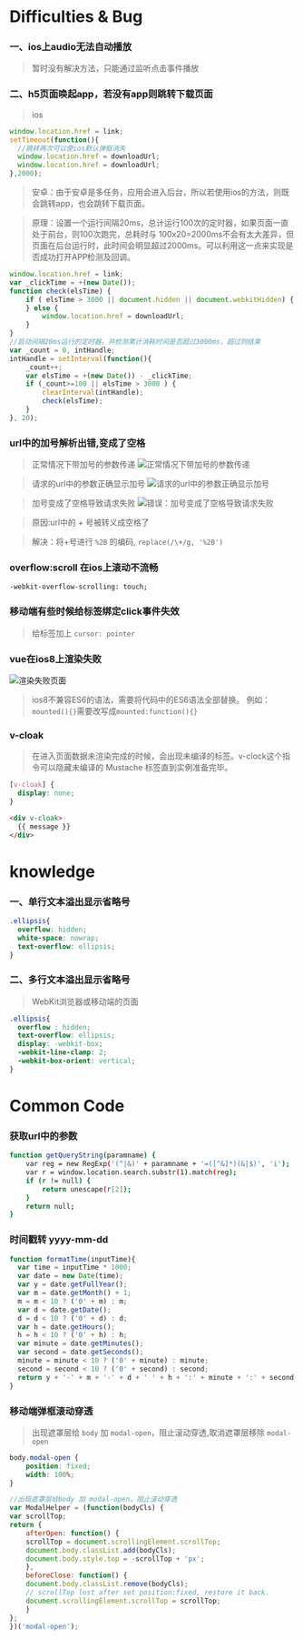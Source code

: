 # Difficulties & Bug

### 一、ios上audio无法自动播放

> 暂时没有解决方法，只能通过监听点击事件播放

### 二、h5页面唤起app，若没有app则跳转下载页面

> ios

```js
window.location.href = link;
setTimeout(function(){
  //跳转两次可以使ios默认弹框消失
  window.location.href = downloadUrl;
  window.location.href = downloadUrl;
},2000);
```

> 安卓：由于安卓是多任务，应用会进入后台，所以若使用ios的方法，则既会跳转app，也会跳转下载页面。

> 原理：设置一个运行间隔20ms，总计运行100次的定时器，如果页面一直处于前台，则100次跑完，总耗时与 100x20=2000ms不会有太大差异，但页面在后台运行时，此时间会明显超过2000ms。可以利用这一点来实现是否成功打开APP检测及回调。

```js
window.location.href = link;
var _clickTime = +(new Date());
function check(elsTime) {
    if ( elsTime > 3000 || document.hidden || document.webkitHidden) {
    } else {
        window.location.href = downloadUrl;
    }
}
//启动间隔20ms运行的定时器，并检测累计消耗时间是否超过3000ms，超过则结束
var _count = 0, intHandle;
intHandle = setInterval(function(){
    _count++;
    var elsTime = +(new Date()) - _clickTime;
    if (_count>=100 || elsTime > 3000 ) {
        clearInterval(intHandle);
        check(elsTime);
    }
}, 20);
```

### url中的加号解析出错,变成了空格

> 正常情况下带加号的参数传递
![正常情况下带加号的参数传递](../images/normal.png "正常情况下带加号的参数传递")

> 请求的url中的参数正确显示加号
![请求的url中的参数正确显示加号](../images/err1.png "请求的url中的参数正确显示加号")

> 加号变成了空格导致请求失败
![错误：加号变成了空格导致请求失败](../images/err.png "错误：加号变成了空格导致请求失败")

> 原因:url中的 + 号被转义成空格了

> 解决：将+号进行 `%2B` 的编码,  `replace(/\+/g, '%2B')` 
 
### overflow:scroll 在ios上滚动不流畅

`-webkit-overflow-scrolling: touch;`

### 移动端有些时候给标签绑定click事件失效

> 给标签加上 ` cursor: pointer `

### vue在ios8上渲染失败

![渲染失败页面](../images/vue-ios8.png "渲染失败页面")

> ios8不兼容ES6的语法，需要将代码中的ES6语法全部替换。
例如： `mounted(){}`需要改写成`mounted:function(){}`

### v-cloak

> 在进入页面数据未渲染完成的时候，会出现未编译的标签。v-clock这个指令可以隐藏未编译的 Mustache 标签直到实例准备完毕。

```css
[v-cloak] {
  display: none;
}
```

```html
<div v-cloak>
  {{ message }}
</div>
```

# knowledge

### 一、单行文本溢出显示省略号

``` css
.ellipsis{
  overflow: hidden;
  white-space: nowrap;
  text-overflow: ellipsis;
}
```

### 二、多行文本溢出显示省略号

> WebKit浏览器或移动端的页面

``` css
.ellipsis{
  overflow : hidden;
  text-overflow: ellipsis;
  display: -webkit-box;
  -webkit-line-clamp: 2;
  -webkit-box-orient: vertical;
}
```

# Common Code
### 获取url中的参数

```bash
function getQueryString(paramname) {
    var reg = new RegExp('(^|&)' + paramname + '=([^&]*)(&|$)', 'i');
    var r = window.location.search.substr(1).match(reg);
    if (r != null) {
        return unescape(r[2]);
    }
    return null;
}
```

### 时间戳转 yyyy-mm-dd

```js
function formatTime(inputTime){
  var time = inputTime * 1000;
  var date = new Date(time);
  var y = date.getFullYear();
  var m = date.getMonth() + 1;
  m = m < 10 ? ('0' + m) : m;
  var d = date.getDate();
  d = d < 10 ? ('0' + d) : d;
  var h = date.getHours();
  h = h < 10 ? ('0' + h) : h;
  var minute = date.getMinutes();
  var second = date.getSeconds();
  minute = minute < 10 ? ('0' + minute) : minute;
  second = second < 10 ? ('0' + second) : second;
  return y + '-' + m + '-' + d + ' ' + h + ':' + minute + ':' + second;
}
```

### 移动端弹框滚动穿透

> 出现遮罩层给 `body` 加 `modal-open`，阻止滚动穿透,取消遮罩层移除 `modal-open`

```css
body.modal-open {
    position: fixed;
    width: 100%;
}
```

```js
//出现遮罩层给body 加 modal-open，阻止滚动穿透
var ModalHelper = (function(bodyCls) {
var scrollTop;
return {
    afterOpen: function() {
    scrollTop = document.scrollingElement.scrollTop;
    document.body.classList.add(bodyCls);
    document.body.style.top = -scrollTop + 'px';
    },
    beforeClose: function() {
    document.body.classList.remove(bodyCls);
    // scrollTop lost after set position:fixed, restore it back.
    document.scrollingElement.scrollTop = scrollTop;
    }
};
})('modal-open');
```